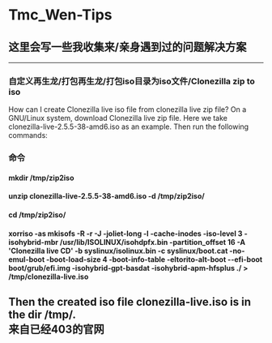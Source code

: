 # Tmc_Wen-Tips
## 这里会写一些我收集来/亲身遇到过的问题解决方案
---
### 自定义再生龙/打包再生龙/打包iso目录为iso文件/Clonezilla zip to iso
How can I create Clonezilla live iso file from clonezilla live zip file?
On a GNU/Linux system, download Clonezilla live zip file. Here we take clonezilla-live-2.5.5-38-amd6.iso as an example. Then run the following commands:  
### 命令
#### mkdir /tmp/zip2iso
#### unzip clonezilla-live-2.5.5-38-amd6.iso -d /tmp/zip2iso/
#### cd /tmp/zip2iso/
#### xorriso -as mkisofs -R -r -J -joliet-long -l -cache-inodes -iso-level 3 -isohybrid-mbr /usr/lib/ISOLINUX/isohdpfx.bin -partition_offset 16 -A 'Clonezilla live CD' -b syslinux/isolinux.bin -c syslinux/boot.cat -no-emul-boot -boot-load-size 4 -boot-info-table -eltorito-alt-boot --efi-boot boot/grub/efi.img -isohybrid-gpt-basdat -isohybrid-apm-hfsplus ./ > /tmp/clonezilla-live.iso
Then the created iso file clonezilla-live.iso is in the dir /tmp/.  
**来自已经403的官网**
---

